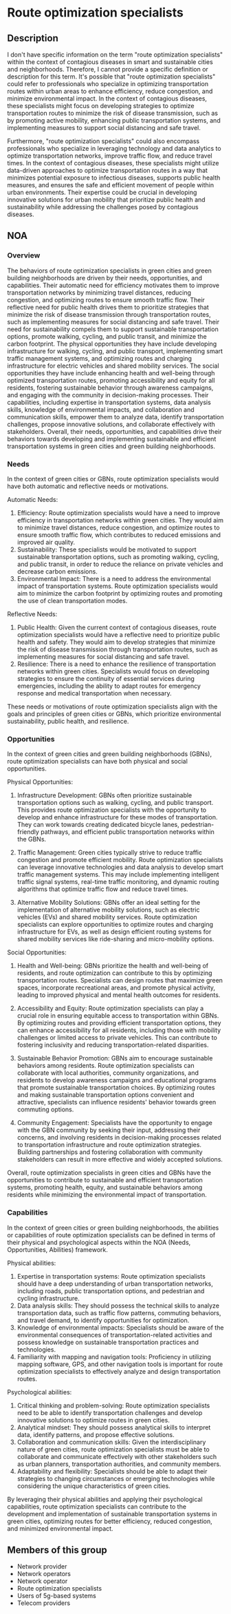 # Route optimization specialists

## Description

I don't have specific information on the term "route optimization specialists" within the context of contagious diseases in smart and sustainable cities and neighborhoods. Therefore, I cannot provide a specific definition or description for this term. It's possible that "route optimization specialists" could refer to professionals who specialize in optimizing transportation routes within urban areas to enhance efficiency, reduce congestion, and minimize environmental impact. In the context of contagious diseases, these specialists might focus on developing strategies to optimize transportation routes to minimize the risk of disease transmission, such as by promoting active mobility, enhancing public transportation systems, and implementing measures to support social distancing and safe travel.

Furthermore, "route optimization specialists" could also encompass professionals who specialize in leveraging technology and data analytics to optimize transportation networks, improve traffic flow, and reduce travel times. In the context of contagious diseases, these specialists might utilize data-driven approaches to optimize transportation routes in a way that minimizes potential exposure to infectious diseases, supports public health measures, and ensures the safe and efficient movement of people within urban environments. Their expertise could be crucial in developing innovative solutions for urban mobility that prioritize public health and sustainability while addressing the challenges posed by contagious diseases.

## NOA

### Overview

The behaviors of route optimization specialists in green cities and green building neighborhoods are driven by their needs, opportunities, and capabilities. Their automatic need for efficiency motivates them to improve transportation networks by minimizing travel distances, reducing congestion, and optimizing routes to ensure smooth traffic flow. Their reflective need for public health drives them to prioritize strategies that minimize the risk of disease transmission through transportation routes, such as implementing measures for social distancing and safe travel. Their need for sustainability compels them to support sustainable transportation options, promote walking, cycling, and public transit, and minimize the carbon footprint. The physical opportunities they have include developing infrastructure for walking, cycling, and public transport, implementing smart traffic management systems, and optimizing routes and charging infrastructure for electric vehicles and shared mobility services. The social opportunities they have include enhancing health and well-being through optimized transportation routes, promoting accessibility and equity for all residents, fostering sustainable behavior through awareness campaigns, and engaging with the community in decision-making processes. Their capabilities, including expertise in transportation systems, data analysis skills, knowledge of environmental impacts, and collaboration and communication skills, empower them to analyze data, identify transportation challenges, propose innovative solutions, and collaborate effectively with stakeholders. Overall, their needs, opportunities, and capabilities drive their behaviors towards developing and implementing sustainable and efficient transportation systems in green cities and green building neighborhoods.

### Needs

In the context of green cities or GBNs, route optimization specialists would have both automatic and reflective needs or motivations. 

Automatic Needs:
1. Efficiency: Route optimization specialists would have a need to improve efficiency in transportation networks within green cities. They would aim to minimize travel distances, reduce congestion, and optimize routes to ensure smooth traffic flow, which contributes to reduced emissions and improved air quality.
2. Sustainability: These specialists would be motivated to support sustainable transportation options, such as promoting walking, cycling, and public transit, in order to reduce the reliance on private vehicles and decrease carbon emissions.
3. Environmental Impact: There is a need to address the environmental impact of transportation systems. Route optimization specialists would aim to minimize the carbon footprint by optimizing routes and promoting the use of clean transportation modes.

Reflective Needs:
1. Public Health: Given the current context of contagious diseases, route optimization specialists would have a reflective need to prioritize public health and safety. They would aim to develop strategies that minimize the risk of disease transmission through transportation routes, such as implementing measures for social distancing and safe travel.
2. Resilience: There is a need to enhance the resilience of transportation networks within green cities. Specialists would focus on developing strategies to ensure the continuity of essential services during emergencies, including the ability to adapt routes for emergency response and medical transportation when necessary.

These needs or motivations of route optimization specialists align with the goals and principles of green cities or GBNs, which prioritize environmental sustainability, public health, and resilience.

### Opportunities

In the context of green cities and green building neighborhoods (GBNs), route optimization specialists can have both physical and social opportunities.

Physical Opportunities:

1. Infrastructure Development: GBNs often prioritize sustainable transportation options such as walking, cycling, and public transport. This provides route optimization specialists with the opportunity to develop and enhance infrastructure for these modes of transportation. They can work towards creating dedicated bicycle lanes, pedestrian-friendly pathways, and efficient public transportation networks within the GBNs.

2. Traffic Management: Green cities typically strive to reduce traffic congestion and promote efficient mobility. Route optimization specialists can leverage innovative technologies and data analysis to develop smart traffic management systems. This may include implementing intelligent traffic signal systems, real-time traffic monitoring, and dynamic routing algorithms that optimize traffic flow and reduce travel times.

3. Alternative Mobility Solutions: GBNs offer an ideal setting for the implementation of alternative mobility solutions, such as electric vehicles (EVs) and shared mobility services. Route optimization specialists can explore opportunities to optimize routes and charging infrastructure for EVs, as well as design efficient routing systems for shared mobility services like ride-sharing and micro-mobility options.

Social Opportunities:

1. Health and Well-being: GBNs prioritize the health and well-being of residents, and route optimization can contribute to this by optimizing transportation routes. Specialists can design routes that maximize green spaces, incorporate recreational areas, and promote physical activity, leading to improved physical and mental health outcomes for residents.

2. Accessibility and Equity: Route optimization specialists can play a crucial role in ensuring equitable access to transportation within GBNs. By optimizing routes and providing efficient transportation options, they can enhance accessibility for all residents, including those with mobility challenges or limited access to private vehicles. This can contribute to fostering inclusivity and reducing transportation-related disparities.

3. Sustainable Behavior Promotion: GBNs aim to encourage sustainable behaviors among residents. Route optimization specialists can collaborate with local authorities, community organizations, and residents to develop awareness campaigns and educational programs that promote sustainable transportation choices. By optimizing routes and making sustainable transportation options convenient and attractive, specialists can influence residents' behavior towards green commuting options.

4. Community Engagement: Specialists have the opportunity to engage with the GBN community by seeking their input, addressing their concerns, and involving residents in decision-making processes related to transportation infrastructure and route optimization strategies. Building partnerships and fostering collaboration with community stakeholders can result in more effective and widely accepted solutions.

Overall, route optimization specialists in green cities and GBNs have the opportunities to contribute to sustainable and efficient transportation systems, promoting health, equity, and sustainable behaviors among residents while minimizing the environmental impact of transportation.

### Capabilities

In the context of green cities or green building neighborhoods, the abilities or capabilities of route optimization specialists can be defined in terms of their physical and psychological aspects within the NOA (Needs, Opportunities, Abilities) framework. 

Physical abilities:
1. Expertise in transportation systems: Route optimization specialists should have a deep understanding of urban transportation networks, including roads, public transportation options, and pedestrian and cycling infrastructure.
2. Data analysis skills: They should possess the technical skills to analyze transportation data, such as traffic flow patterns, commuting behaviors, and travel demand, to identify opportunities for optimization.
3. Knowledge of environmental impacts: Specialists should be aware of the environmental consequences of transportation-related activities and possess knowledge on sustainable transportation practices and technologies.
4. Familiarity with mapping and navigation tools: Proficiency in utilizing mapping software, GPS, and other navigation tools is important for route optimization specialists to effectively analyze and design transportation routes.

Psychological abilities:
1. Critical thinking and problem-solving: Route optimization specialists need to be able to identify transportation challenges and develop innovative solutions to optimize routes in green cities.
2. Analytical mindset: They should possess analytical skills to interpret data, identify patterns, and propose effective solutions.
3. Collaboration and communication skills: Given the interdisciplinary nature of green cities, route optimization specialists must be able to collaborate and communicate effectively with other stakeholders such as urban planners, transportation authorities, and community members.
4. Adaptability and flexibility: Specialists should be able to adapt their strategies to changing circumstances or emerging technologies while considering the unique characteristics of green cities.

By leveraging their physical abilities and applying their psychological capabilities, route optimization specialists can contribute to the development and implementation of sustainable transportation systems in green cities, optimizing routes for better efficiency, reduced congestion, and minimized environmental impact.

## Members of this group

* Network provider
* Network operators
* Network operator
* Route optimization specialists
* Users of 5g-based systems
* Telecom providers